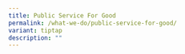 ```yaml
---
title: Public Service For Good
permalink: /what-we-do/public-service-for-good/
variant: tiptap
description: ""
---
```

<p></p>